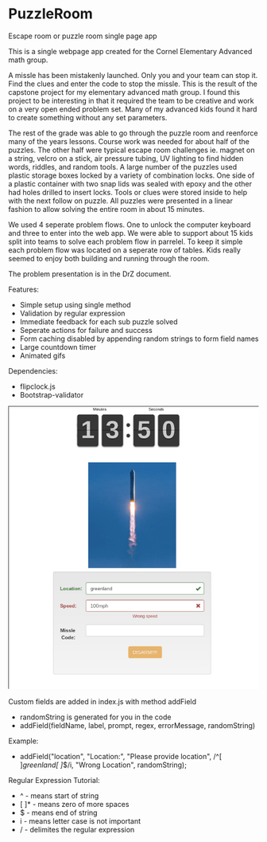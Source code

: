 # PuzzleRoom
Escape room or puzzle room single page app

This is a single webpage app created for the Cornel Elementary Advanced math group.

A missle has been mistakenly launched. Only you and your team can stop it. Find the clues and enter the code to stop the missle. This is the result of the capstone project for my elementary advanced math group. I found this project to be interesting in that it required the team to be creative and work on a very open ended problem set. Many of my advanced kids found it hard to create something without any set parameters. 

The rest of the grade was able to go through the puzzle room and reenforce many of the years lessons. Course work was needed for about half of the puzzles. The other half were typical escape room challenges ie. magnet on a string, velcro on a stick, air pressure tubing, UV lighting to find hidden words, riddles, and random tools. A large number of the puzzles used plastic storage boxes locked by a variety of combination locks. One side of a plastic container with two snap lids was sealed with epoxy and the other had holes drilled to insert locks. Tools or clues were stored inside to help with the next follow on puzzle. All puzzles were presented in a linear fashion to allow solving the entire room in about 15 minutes.

We used 4 seperate problem flows. One to unlock the computer keyboard and three to enter into the web app. We were able to support about 15 kids split into teams to solve each problem flow in parrelel. To keep it simple each problem flow was located on a seperate row of tables. Kids really seemed to enjoy both building and running through the room. 

The problem presentation is in the DrZ document. 

Features:
* Simple setup using single method
* Validation by regular expression
* Immediate feedback for each sub puzzle solved
* Seperate actions for failure and success
* Form caching disabled by appending random strings to form field names
* Large countdown timer
* Animated gifs

Dependencies:
* flipclock.js
* Bootstrap-validator

![Sample Image](images/Sample.jpg "Sample Page")

Custom fields are added in index.js with method addField
*  randomString is generated for you in the code
*  addField(fieldName, label, prompt, regex, errorMessage, randomString)
  
Example:
*  addField("location", "Location:", "Please provide location",
            /^[ ]*greenland[ ]*$/i, "Wrong Location", randomString);
            
Regular Expression Tutorial:
*    ^ - means start of string
*    [ ]* - means zero of more spaces
*    $ - means end of string
*    i - means letter case is not important
*    / - delimites the regular expression
